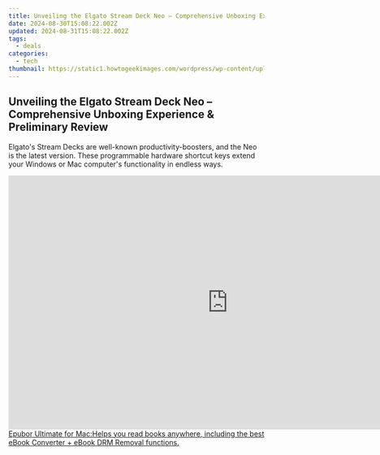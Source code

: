 ```yaml
---
title: Unveiling the Elgato Stream Deck Neo – Comprehensive Unboxing Experience & Preliminary Review
date: 2024-08-30T15:08:22.002Z
updated: 2024-08-31T15:08:22.002Z
tags:
  - deals
categories:
  - tech
thumbnail: https://static1.howtogeekimages.com/wordpress/wp-content/uploads/wm/2024/06/elgato-stream-deck-neo-computer.jpg
---
```


## Unveiling the Elgato Stream Deck Neo – Comprehensive Unboxing Experience & Preliminary Review

Elgato's Stream Decks are well-known productivity-boosters, and the Neo is the latest version. These programmable hardware shortcut keys extend your Windows or Mac computer's functionality in endless ways.

<ins class="adsbygoogle"
     style="display:block"
     data-ad-format="autorelaxed"
     data-ad-client="ca-pub-7571918770474297"
     data-ad-slot="1223367746"></ins>



<ins class="adsbygoogle"
     style="display:block"
     data-ad-client="ca-pub-7571918770474297"
     data-ad-slot="8358498916"
     data-ad-format="auto"
     data-full-width-responsive="true"></ins>



<!-- affiliate ads begin -->
<a href="https://secure.2checkout.com/order/checkout.php?PRODS=4599952&QTY=1&AFFILIATE=108875&CART=1"><iframe width="864" height="500" src="https://www.youtube.com/embed/jVnfr5HudQw" title="The Latest and Easiest Solution to Remove Kindle DRM on Windows (without Degrading)" frameborder="0" allow="accelerometer; autoplay; clipboard-write; encrypted-media; gyroscope; picture-in-picture; web-share" referrerpolicy="strict-origin-when-cross-origin" allowfullscreen></iframe>Epubor Ultimate for Mac:Helps you read books anywhere, including the best eBook Converter + eBook DRM Removal functions.</a>
<!-- affiliate ads end -->